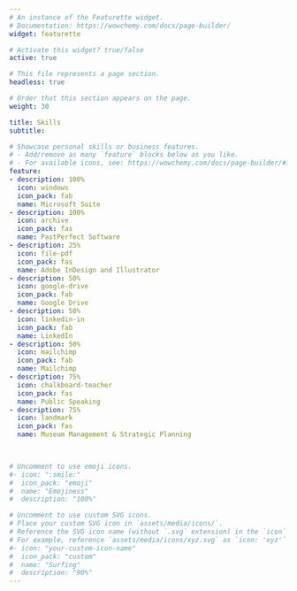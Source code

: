 ```yaml
---
# An instance of the Featurette widget.
# Documentation: https://wowchemy.com/docs/page-builder/
widget: featurette

# Activate this widget? true/false
active: true

# This file represents a page section.
headless: true

# Order that this section appears on the page.
weight: 30

title: Skills
subtitle:

# Showcase personal skills or business features.
# - Add/remove as many `feature` blocks below as you like.
# - For available icons, see: https://wowchemy.com/docs/page-builder/#icons
feature:
- description: 100%
  icon: windows
  icon_pack: fab
  name: Microsoft Suite
- description: 100%
  icon: archive
  icon_pack: fas
  name: PastPerfect Software
- description: 25%
  icon: file-pdf
  icon_pack: fas
  name: Adobe InDesign and Illustrator
- description: 50%
  icon: google-drive
  icon_pack: fab
  name: Google Drive
- description: 50%
  icon: linkedin-in
  icon_pack: fab
  name: LinkedIn
- description: 50%
  icon: mailchimp
  icon_pack: fab
  name: Mailchimp
- description: 75%
  icon: chalkboard-teacher
  icon_pack: fas
  name: Public Speaking
- description: 75%
  icon: landmark
  icon_pack: fas
  name: Museum Management & Strategic Planning


  
# Uncomment to use emoji icons.
#- icon: ":smile:"
#  icon_pack: "emoji"
#  name: "Emojiness"
#  description: "100%"  

# Uncomment to use custom SVG icons.
# Place your custom SVG icon in `assets/media/icons/`.
# Reference the SVG icon name (without `.svg` extension) in the `icon` field.
# For example, reference `assets/media/icons/xyz.svg` as `icon: 'xyz'`
#- icon: "your-custom-icon-name"
#  icon_pack: "custom"
#  name: "Surfing"
#  description: "90%"
---
```

